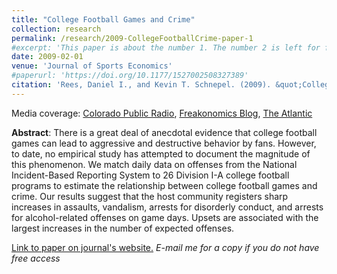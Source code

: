 ```yaml
---
title: "College Football Games and Crime"
collection: research
permalink: /research/2009-CollegeFootballCrime-paper-1
#excerpt: 'This paper is about the number 1. The number 2 is left for future work.'
date: 2009-02-01
venue: 'Journal of Sports Economics'
#paperurl: 'https://doi.org/10.1177/1527002508327389'
citation: 'Rees, Daniel I., and Kevin T. Schnepel. (2009). &quot;College Football Games and Crime.&quot; <i>Journal of Sports Economics</i>. 10(1).'
---
```


Media coverage: [Colorado Public Radio](https://www.cpr.org/2010/04/05/cu-denver-study-link-between-college-football-crime/), [Freakonomics Blog](https://freakonomics.com/2008/01/17/does-college-football-cause-higher-crime-a-guest-post/), [The Atlantic](https://www.theatlantic.com/magazine/archive/2008/04/primary-sources/306696/)

**Abstract**: There is a great deal of anecdotal evidence that college football games can lead to aggressive and destructive behavior by fans. However, to date, no empirical study has attempted to document the magnitude of this phenomenon. We match daily data on offenses from the National Incident-Based Reporting System to 26 Division I-A college football programs to estimate the relationship between college football games and crime. Our results suggest that the host community registers sharp increases in assaults, vandalism, arrests for disorderly conduct, and arrests for alcohol-related offenses on game days. Upsets are associated with the largest increases in the number of expected offenses.

[Link to paper on journal's website.](https://doi.org/10.1177/1527002508327389) *E-mail me for a copy if you do not have free access*


